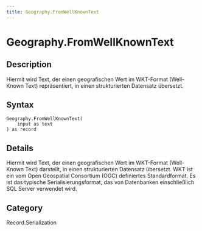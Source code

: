 ```yaml
---
title: Geography.FromWellKnownText
---
```


# Geography.FromWellKnownText


## Description

Hiermit wird Text, der einen geografischen Wert im WKT-Format (Well-Known Text) repräsentiert, in einen strukturierten Datensatz übersetzt.


## Syntax

```powerquery
Geography.FromWellKnownText(
    input as text
) as record
```


## Details

Hiermit wird Text, der einen geografischen Wert im WKT-Format (Well-Known Text) darstellt, in einen strukturierten Datensatz übersetzt. WKT ist ein vom Open Geospatial Consortium (OGC) definiertes Standardformat. Es ist das typische Serialisierungsformat, das von Datenbanken einschließlich SQL Server verwendet wird.



## Category
Record.Serialization
